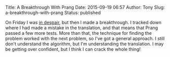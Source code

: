 Title: A Breakthrough With Prang
Date: 2015-09-19 06:57
Author: Tony
Slug: a-breakthrough-with-prang
Status: published

On Friday I was [in despair](http://inconsistent-dedent.tlocke.org.uk/2015/09/the-tear-stained-prang.html), but then I made a breakthrough. I tracked down where I had made a mistake in the translation, and that means that Prang passed a few more tests. More than that, the technique for finding the problem worked with the next problem, so I've got a general approach. I still don't understand the algorithm, but I'm understanding the translation. I may be getting over confident, but I think I can crack the whole thing!
